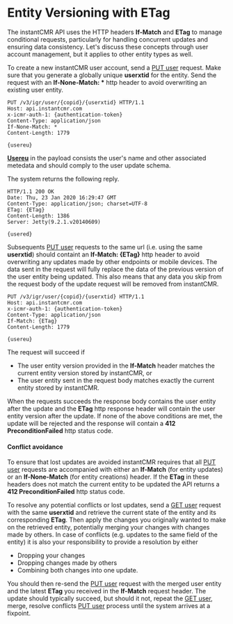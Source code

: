 
# Entity Versioning with ETag

The instantCMR API uses the HTTP headers **If-Match** and **ETag** to manage conditional requests, particularly for handling concurrent updates and ensuring data consistency. Let's discuss these concepts through user account management, but it applies to other entity types as well.

To create a new instantCMR user account, send a [PUT user](?p=/user-api#put-user) request. Make sure that you generate a globally unique **userxtid** for the entity. Send the request with an **If-None-Match: \*** http header to avoid overwriting an existing user entity.

```http 
PUT /v3/igr/user/{copid}/{userxtid} HTTP/1.1  
Host: api.instantcmr.com  
x-icmr-auth-1: {authentication-token}  
Content-Type: application/json  
If-None-Match: *
Content-Length: 1779

{usereu}
```

**[Usereu](?p=/user-schemas#user-update-usereu)** in the payload consists the user's name and other associated metedata and should comply to the user update schema. 

The system returns the following reply.

```http
HTTP/1.1 200 OK  
Date: Thu, 23 Jan 2020 16:29:47 GMT  
Content-Type: application/json; charset=UTF-8  
ETag: {ETag}  
Content-Length: 1386  
Server: Jetty(9.2.1.v20140609)  

{usered}  
```

Subsequents [PUT user](?p=/user-api#put-user) requests to the same url (i.e. using the same **userxtid**) should containt an **If-Match: {ETag}** http header to avoid overwriting any updates made by other endpoints or mobile devices. The data sent in the request will fully replace the data of the previous version of the user entity being updated. This also means that any data you skip from the request body of the update request will be removed from instantCMR.

```http 
PUT /v3/igr/user/{copid}/{userxtid} HTTP/1.1  
Host: api.instantcmr.com  
x-icmr-auth-1: {authentication-token}  
Content-Type: application/json  
If-Match: {ETag}
Content-Length: 1779

{usereu}
```

The request will succeed if

*   The user entity version provided in the **If-Match** header matches the current entity version stored by instantCMR, or
*   The user entity sent in the request body matches exactly the current entity stored by instantCMR.

When the requests succeeds the response body contains the user entity after the update and the **ETag** http response header will contain the user entity version after the update. If none of the above conditions are met, the update will be rejected and the response will contain a **412 PreconditionFailed** http status code.

#### Conflict avoidance

To ensure that lost updates are avoided instantCMR requires that all [PUT user](?p=/user-api#put-user) requests are accompanied with either an **If-Match** (for entity updates) or an **If-None-Match** (for entity creations) header. If the **ETag** in these headers does not match the current entity to be updated the API returns a **412 PreconditionFailed** http status code.

To resolve any potential conflicts or lost updates, send a [GET user](?p=/user-api#get-user) request with the same **userxtid** and retrieve the current state of the entity and its corresponding **ETag**. Then apply the changes you originally wanted to make on the retrieved entity, potentially merging your changes with changes made by others. In case of conflicts (e.g. updates to the same field of the entity) it is also your responsibility to provide a resolution by either

*   Dropping your changes
*   Dropping changes made by others
*   Combining both changes into one update.

You should then re-send the [PUT user](?p=/user-api#put-user) request with the merged user entity and the latest **ETag** you received in the **If-Match** request header. The update should typically succeed, but should it not, repeat the [GET user](?p=/user-api#get-user), merge, resolve conflicts [PUT user](?p=/user-api#put-user) process until the system arrives at a fixpoint.
